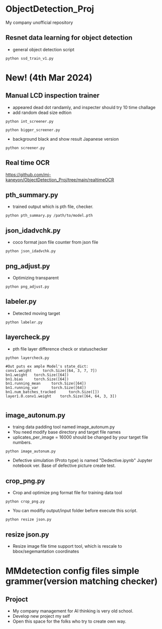 # ObjectDetection_Proj
My company unofficial repository


## Resnet data learning for object detection
- general object detection script
```
python ssd_train_v1.py
```


# New! (4th Mar 2024)

## Manual LCD inspection trainer
- appeared dead dot randamly, and inspecter should try 10 time challage
- add random dead size edtion

```
python int_screener.py
```

```
python bigger_screener.py
```



- background black and show result Japanese version

```
python screener.py
```



## Real time OCR 
https://github.com/mi-kaneyon/ObjectDetection_Proj/tree/main/realtimeOCR

## pth_summary.py
- trained output which is pth file, checker.

```
python pth_summary.py /path/to/model.pth
```

## json_idadvchk.py
- coco format json file counter from json file

```
python json_idadvchk.py
```


## png_adjust.py
- Optimizing transparent

```
python png_adjust.py

```
## labeler.py
- Detected moving target

```
python labeler.py
```
  

## layercheck.py
- pth file layer difference check or statuschecker

```
python layercheck.py 
```

``` 
#Out puts ex ample Model's state_dict:
conv1.weight 	 torch.Size([64, 3, 7, 7])
bn1.weight 	 torch.Size([64])
bn1.bias 	 torch.Size([64])
bn1.running_mean 	 torch.Size([64])
bn1.running_var 	 torch.Size([64])
bn1.num_batches_tracked 	 torch.Size([])
layer1.0.conv1.weight 	 torch.Size([64, 64, 3, 3])


``` 

## image_autonum.py
- traing data padding tool named image_autonum.py
- You need modify base directory and target file names
- uplicates_per_image = 16000 should be changed by your target file numbers.
```
python image_autonum.py

```  

- Defective simulation (Proto type) is named "Dedective.ipynb"
Jupyter notebook ver.
Base of defective picture create test.

## crop_png.py
- Crop and optimize png format file for training data tool


```
python crop_png.py

```
- You can modifiy output/input folder before execute this script.

```
python resize json.py

```

## resize json.py
- Resize image file time support tool, which is rescale to bbox/segemantation coordinates

# MMdetection config files simple grammer(version matching checker)

## Projoct 
- My company management for AI thinking is very old school.
- Develop new project my self
- Open this space for the folks who try to create own way.
